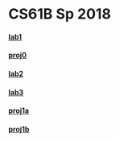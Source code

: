 # CS61B Sp 2018
#### [lab1](https://github.com/miraclezhou/cs61b/tree/master/lab1)
#### [proj0](https://github.com/miraclezhou/cs61b/tree/master/proj0)
#### [lab2](https://github.com/miraclezhou/cs61b/tree/master/lab2)
#### [lab3](https://github.com/miraclezhou/cs61b/tree/master/lab3)
#### [proj1a](https://github.com/miraclezhou/cs61b/tree/master/proj1a)
#### [proj1b](https://github.com/miraclezhou/cs61b/tree/master/proj1b)
